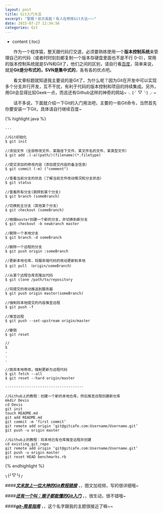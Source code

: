 ```yaml
---
layout: post
title: Git入门大法
excerpt: "警报！前方高能！有人在修炼Git大法~~~"
date: 2015-07-27 12:34:56
categories: Git
---
```


* content
{:toc}

 

&nbsp;&nbsp;&nbsp;&nbsp;&nbsp;&nbsp;&nbsp;作为一个程序猿，整天跟代码打交道，必须要熟练使用一个**版本控制系统**来管理自己的代码（或者时时刻刻都复制一个版本存硬盘里面也不是不行 0-0），常用的版本控制系统就是SVN和Git了，他们之间的区别，请自行看[百度](https://www.baidu.com/s?ie=utf-8&f=8&rsv_bp=1&rsv_idx=1&tn=baidu&wd=SVN%20GIT%E7%9A%84%E5%8C%BA%E5%88%AB&rsv_pq=e6f135b60002a195&rsv_t=530ezmCpOg66pvhV1ngxYCxTTFN4U8G8zfAcze8KfwML6PivPlCqdonrLV8&rsv_enter=1&inputT=4905&rsv_sug3=39&rsv_sug1=30&rsv_sug2=0&rsv_sug4=6548)，简单来说，就是**Git是分布式的，SVN是集中式的**，各有各的优点吧。

&nbsp;&nbsp;&nbsp;&nbsp;&nbsp;&nbsp;&nbsp;看文章标题就知道我主要说的是Git了，为什么呢？因为Git在开发中可以实现多个分支并行开发，互不干扰，有利于代码的版本控制和项目的持续集成。另外，用Git会显得比较Geek一点，而且还有Github这样的神奇的网站~ ╮(╯▽╰)╭ ~

&nbsp;&nbsp;&nbsp;&nbsp;&nbsp;&nbsp;&nbsp;话不多说，下面就介绍一下Git的入门用法吧，主要的一些Git命令，当然首先你要安装一下Git，具体请自行继续百度~
	

{% highlight java %}

	...
	
	//Git初始化
	$ git init  
	
	//添加文件（全部修改文件、某路径下文件、某文件名的文件、某类型文件）
	$ git add .(-a)(path/)(filename)(*.filetype)
	
	//提交添加的修改内容（添加提交内容的备注信息）
	$ git commit (-m) ("comment")
	
	//查看当前分支的状态（了解当前文件改动情况和分支状态）
	$ git status
	
	//查看所有分支(跳转到某个分支)
	$ git branch (someBranch)
	
	//切换到主分支（其他某个分支）
	$ git checkout (someBranch)

	//根据master创建一个新的分支，并切换到新分支
	$ git checkout -b newbranch master

	//删除一个本地分支
	$ git branch -d someBranch

	//删除一个远程的分支
	$ git push origin :someBranch
	
	//更新本地仓库，将服务端代码的改动更新到本地
	$ git pull （origin/someBranch）
	
	//从某个远程仓库克隆出代码
	$ git clone /path/to/repository
	
	//将提交的改动推送到服务器
	$ git push origin master(someBranch)
	
	//强制将本地提交的内容推至远程
	$ git push -f 

	//推至远程
	$ git push --set-upstream origin/master

	//撤销
	$ git reset

	//
	$ 
	.
	.
	.
	
	//放弃本地修改，强制更新为远程代码
	$ git fetch --all
	$ git reset --hard origin/master

	------------------------------------
	
	//Github上的教程：创建一个新的本地仓库，然后推至远程创建新仓库
	mkdir Devis
	cd Devis 
	git init 
	touch README.md 
	git add README.md 
	git commit -m ‘first commit’ 
	git remote add origin ‘git@gitcafe.com:Username/Username.git’ 
	git push -u origin master 

	//Github上的教程：将本地已有仓库推至远程并创建
	cd existing_git_repo 
	git remote add origin ‘git@gitcafe.com:Username/Username.git’ 
	git push -u origin master 
	git reset HEAD benchmarks.rb
	
	

{% endhighlight %}


╮(╯▽╰)╭



####***[文末放上一位大神的Git教程链接](http://www.liaoxuefeng.com/wiki/0013739516305929606dd18361248578c67b8067c8c017b000)*** ，，图文加视频，写的很详细哦~

####***[还有一个叫：猴子都能懂的Git入门](http://backlogtool.com/git-guide/cn/intro/intro1_1.html)*** ，，很生动，很不错哦~

####***[git-简易指南](http://rogerdudler.github.io/git-guide/index.zh.html)*** ，，这个名字跟我的主题很接近了嘛~~